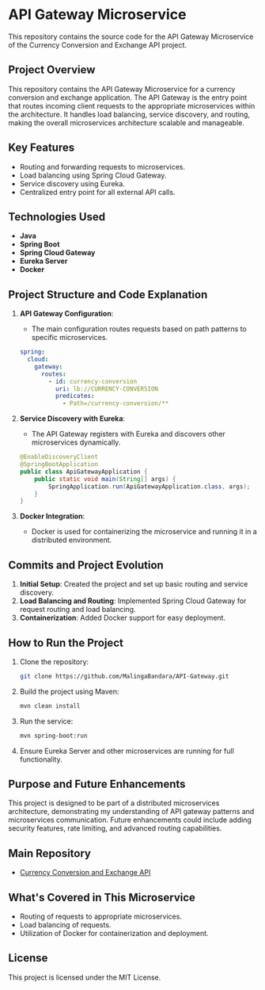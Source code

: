 
# API Gateway Microservice

This repository contains the source code for the API Gateway Microservice of the Currency Conversion and Exchange API project. 

## Project Overview

This repository contains the API Gateway Microservice for a currency conversion and exchange application. The API Gateway is the entry point that routes incoming client requests to the appropriate microservices within the architecture. It handles load balancing, service discovery, and routing, making the overall microservices architecture scalable and manageable.

## Key Features

- Routing and forwarding requests to microservices.
- Load balancing using Spring Cloud Gateway.
- Service discovery using Eureka.
- Centralized entry point for all external API calls.

## Technologies Used

- **Java**
- **Spring Boot**
- **Spring Cloud Gateway**
- **Eureka Server**
- **Docker**

## Project Structure and Code Explanation

1. **API Gateway Configuration**:
   - The main configuration routes requests based on path patterns to specific microservices.
   
   ```yaml
   spring:
     cloud:
       gateway:
         routes:
           - id: currency-conversion
             uri: lb://CURRENCY-CONVERSION
             predicates:
               - Path=/currency-conversion/**
   ```

2. **Service Discovery with Eureka**:
   - The API Gateway registers with Eureka and discovers other microservices dynamically.

   ```java
   @EnableDiscoveryClient
   @SpringBootApplication
   public class ApiGatewayApplication {
       public static void main(String[] args) {
           SpringApplication.run(ApiGatewayApplication.class, args);
       }
   }
   ```

3. **Docker Integration**:
   - Docker is used for containerizing the microservice and running it in a distributed environment.

## Commits and Project Evolution

1. **Initial Setup**: Created the project and set up basic routing and service discovery.
2. **Load Balancing and Routing**: Implemented Spring Cloud Gateway for request routing and load balancing.
3. **Containerization**: Added Docker support for easy deployment.

## How to Run the Project

1. Clone the repository:
   ```bash
   git clone https://github.com/MalingaBandara/API-Gateway.git
   ```
2. Build the project using Maven:
   ```bash
   mvn clean install
   ```
3. Run the service:
   ```bash
   mvn spring-boot:run
   ```
4. Ensure Eureka Server and other microservices are running for full functionality.

## Purpose and Future Enhancements

This project is designed to be part of a distributed microservices architecture, demonstrating my understanding of API gateway patterns and microservices communication. Future enhancements could include adding security features, rate limiting, and advanced routing capabilities.

## Main Repository

- [Currency Conversion and Exchange API](https://github.com/MalingaBandara/Currency-Conversion-Exchange-Microservices)

## What's Covered in This Microservice

- Routing of requests to appropriate microservices.
- Load balancing of requests.
- Utilization of Docker for containerization and deployment.


## License

This project is licensed under the MIT License.
